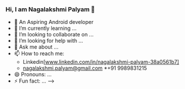 ### Hi, I am Nagalakshmi Palyam 👋

- 🔭 An Aspiring Android developer
- 🌱 I’m currently learning ...
- 👯 I’m looking to collaborate on ...
- 🤔 I’m looking for help with ...
- 💬 Ask me about ...
- 📫 How to reach me:
     * Linkedin[www.linkedin.com/in/nagalakshmi-palyam-38a0561b7]
     * nagalakshmi.palyam@gmail.com
     *+91 9989831215
- 😄 Pronouns: ...
- ⚡ Fun fact: ...
-->
